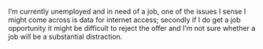 I’m currently unemployed and in need of a job, one of the issues I sense I might come across is data for internet access; secondly if I do get a job opportunity it might be difficult to reject the offer and I’m not sure whether a job will be a substantial distraction.